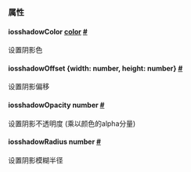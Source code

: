 ### 属性

<div class="props">
    <div class="prop"><h4 class="propTitle"><a class="anchor" name="shadowcolor"></a><span class="platform">ios</span>shadowColor
        <span class="propType"><a href="docs/colors.html">color</a></span> <a class="hash-link" href="shadow-props.html#shadowcolor">#</a>
    </h4>
        <div><p>设置阴影色</p></div>
    </div>
    <div class="prop"><h4 class="propTitle"><a class="anchor" name="shadowoffset"></a><span class="platform">ios</span>shadowOffset
        <span class="propType">{width: number, height: number}</span> <a class="hash-link" href="shadow-props.html#shadowoffset">#</a>
    </h4>
        <div><p>设置阴影偏移</p></div>
    </div>
    <div class="prop"><h4 class="propTitle"><a class="anchor" name="shadowopacity"></a><span class="platform">ios</span>shadowOpacity
        <span class="propType">number</span> <a class="hash-link" href="shadow-props.html#shadowopacity">#</a></h4>
        <div><p>设置阴影不透明度 (乘以颜色的alpha分量)</p></div>
    </div>
    <div class="prop"><h4 class="propTitle"><a class="anchor" name="shadowradius"></a><span class="platform">ios</span>shadowRadius
        <span class="propType">number</span> <a class="hash-link" href="shadow-props.html#shadowradius">#</a></h4>
        <div><p>设置阴影模糊半径</p></div>
    </div>
</div>